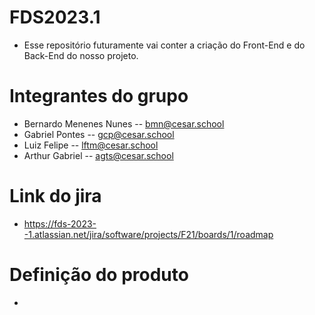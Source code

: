 # FDS2023.1
- Esse repositório futuramente vai conter a criação do Front-End e do Back-End do nosso projeto.

# Integrantes do grupo
- Bernardo Menenes Nunes -- bmn@cesar.school
- Gabriel Pontes -- gcp@cesar.school
- Luiz Felipe -- lftm@cesar.school
- Arthur Gabriel -- agts@cesar.school

# Link do jira
- https://fds-2023--1.atlassian.net/jira/software/projects/F21/boards/1/roadmap

# Definição do produto
- 
